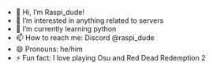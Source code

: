 - 👋 Hi, I’m Raspi_dude!
- 👀 I’m interested in anything related to servers
- 🌱 I’m currently learning python
- 📫 How to reach me: Discord @raspi_dude
- 😄 Pronouns: he/him
- ⚡ Fun fact: I love playing Osu and Red Dead Redemption 2

<!---
Raspi-dude/Raspi-dude is a ✨ special ✨ repository because its `README.md` (this file) appears on your GitHub profile.
You can click the Preview link to take a look at your changes.
--->
